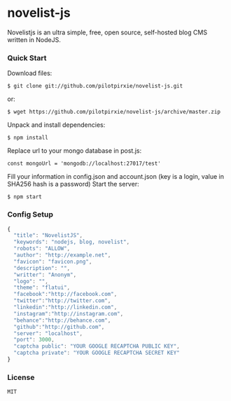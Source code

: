 # novelist-js
Novelistjs is an ultra simple, free, open source, self-hosted blog CMS written in NodeJS.

### Quick Start
Download files:
```
$ git clone git://github.com/pilotpirxie/novelist-js.git
```
or:
```
$ wget https://github.com/pilotpirxie/novelist-js/archive/master.zip
```
Unpack and install dependencies:
```
$ npm install
```
Replace url to your mongo database in post.js:
```
const mongoUrl = 'mongodb://localhost:27017/test'
```
Fill your information in config.json and account.json (key is a login, value in SHA256 hash is a password)
Start the server:
```
$ npm start
```

### Config Setup
```javascript
{
  "title": "NovelistJS",
  "keywords": "nodejs, blog, novelist",
  "robots": "ALLOW",
  "author": "http://example.net",
  "favicon": "favicon.png",
  "description": "",
  "writter": "Anonym",
  "logo": "",
  "theme": "flatui",
  "facebook":"http://facebook.com",
  "twitter":"http://twitter.com",
  "linkedin":"http://linkedin.com",
  "instagram":"http://instagram.com",
  "behance":"http://behance.com",
  "github":"http://github.com",
  "server": "localhost",
  "port": 3000,
  "captcha public": "YOUR GOOGLE RECAPTCHA PUBLIC KEY",
  "captcha private": "YOUR GOOGLE RECAPTCHA SECRET KEY"
}
```

### License
```
MIT
```
